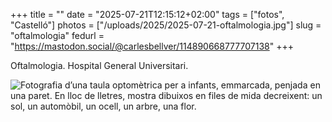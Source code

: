 +++
title = ""
date = "2025-07-21T12:15:12+02:00"
tags = ["fotos", "Castelló"]
photos = ["/uploads/2025/2025-07-21-oftalmologia.jpg"]
slug = "oftalmologia"
fedurl = "https://mastodon.social/@carlesbellver/114890668777707138"
+++

Oftalmologia. Hospital General Universitari.

<img alt="Fotografia d’una taula optomètrica per a infants, emmarcada, penjada en una paret. En lloc de lletres, mostra dibuixos en files de mida decreixent: un sol, un automòbil, un ocell, un arbre, una flor." src="/uploads/2025/2025-07-21-oftalmologia.jpg">
